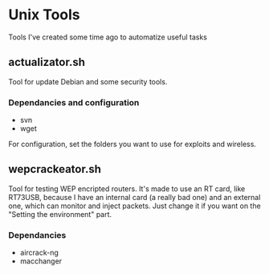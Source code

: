Unix Tools
===================

Tools I've created some time ago to automatize useful tasks

## actualizator.sh

Tool for update Debian and some security tools.

### Dependancies and configuration

- svn
- wget

For configuration, set the folders you want to use for exploits and wireless.

## wepcrackeator.sh

Tool for testing WEP encripted routers. It's made to use an RT card, like RT73USB, because I have an internal card (a really bad one) and an external one, which can monitor and inject packets. Just change it if you want on the "Setting the environment" part.

### Dependancies

- aircrack-ng
- macchanger
